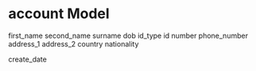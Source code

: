 # account Model

first_name
second_name
surname
dob
id_type
id number
phone_number
address_1
address_2
country
nationality


create_date